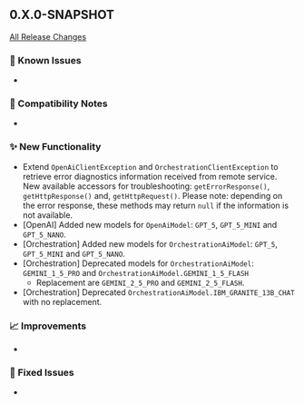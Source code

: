 ## 0.X.0-SNAPSHOT

[All Release Changes](https://github.com/SAP/ai-sdk-java/releases/)

### 🚧 Known Issues

-

### 🔧 Compatibility Notes

-

### ✨ New Functionality

- Extend `OpenAiClientException` and `OrchestrationClientException` to  retrieve error diagnostics information received from remote service.
  New available accessors for troubleshooting: `getErrorResponse()`, `getHttpResponse()` and, `getHttpRequest()`.
  Please note: depending on the error response, these methods may return `null` if the information is not available.
- [OpenAI] Added new models for `OpenAiModel`: `GPT_5`, `GPT_5_MINI` and `GPT_5_NANO`.
- [Orchestration] Added new models for `OrchestrationAiModel`: `GPT_5`, `GPT_5_MINI` and
  `GPT_5_NANO`.
- [Orchestration] Deprecated models for `OrchestrationAiModel`: `GEMINI_1_5_PRO` and
  `OrchestrationAiModel.GEMINI_1_5_FLASH`
  - Replacement are `GEMINI_2_5_PRO` and `GEMINI_2_5_FLASH`.
- [Orchestration] Deprecated `OrchestrationAiModel.IBM_GRANITE_13B_CHAT` with no replacement.

### 📈 Improvements

-

### 🐛 Fixed Issues

-
